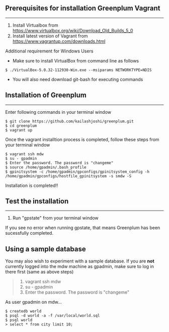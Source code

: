 Prerequisites for installation Greenplum Vagrant
------------------
------------------
1. Install Virtualbox from https://www.virtualbox.org/wiki/Download_Old_Builds_5_0
2. Install latest version of Vagrant from https://www.vagrantup.com/downloads.html

Additional requirement for Windows Users
- Make sure to install VirtualBox from command line as follows
```
$ ./VirtualBox-5.0.32-112930-Win.exe --msiparams NETWORKTYPE=NDIS
```
- You will also need download git-bash for executing commands


Installation of Greenplum
--------------
--------------
Enter following commands in your terminal window
```
$ git clone https://github.com/kailashjoshi/greenplum.git
$ cd greenplum
$ vagrant up
```
Once the vagrant installtion process is completed, follow these steps from your terminal window
```
$ vagrant ssh mdw
$ su - gpadmin
$ Enter the password. The password is "changeme"
$ source /home/gpadmin/.bash_profile 
$ gpinitsystem -c /home/gpadmin/gpconfigs/gpinitsystem_config -h /home/gpadmin/gpconfigs/hostfile_gpinitsystem -s smdw -S
```
Installation is completed!!

Test the installation
--------------
--------------
1. Run "gpstate" from your terminal window

If you see no error when running gpstate, that means Greenplum has been sucessfully completed.

## Using a sample database ##

You may also wish to experiment with a sample database. If you are **not** currently logged into the mdw machine as
gpadmin, make sure to log in there first (same as above steps)

> 1. vagrant ssh mdw
> 2. su - gpadmin
> 3. Enter the password. The password is "changeme"

As user gpadmin on mdw...
```
$ createdb world
$ psql -d world -a -f /var/local/world.sql
$ psql world
> select * from city limit 10; 
```






